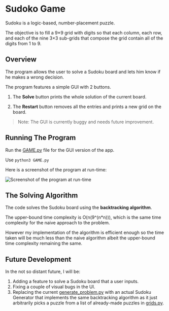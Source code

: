 
  

# Sudoko Game

Sudoku is a logic-based, number-placement puzzle.

The objective is to fill a 9×9 grid with digits so that each column, each row, and each of the nine 3×3 sub-grids that compose the grid contain all of the digits from 1 to 9.

  

## Overview


The program allows the user to solve a Sudoku board and lets him know if he makes a wrong decision.

The program features a simple GUI with 2 buttons.

  

1. The **Solve** button prints the whole solution of the current board.

2. The **Restart** button removes all the entries and prints a new grid on the board.

  

> Note: The GUI is currently buggy and needs future improvement.


## Running The Program

Run the [GAME.py](https://github.com/Rathetsu/Sudoku-Game/blob/master/GAME.py) file for the GUI version of the app.

Use `python3 GAME.py`

Here is a screenshot of the program at run-time:

![Screenshot of the program at run-time](https://i.imgur.com/FEGqubt.png)
  

## The Solving Algorithm

The code solves the Sudoku board using the **backtracking algorithm**.

The upper-bound time complexity is O(n(9^(n\*n))), which is the same time complexity for the naive approach to the problem.

However my implementation of the algorithm is efficient enough so the time taken will be much less than the naive algorithm albeit the upper-bound time complexity remaining the same.

## Future Development 
In the not so distant future, I will be:
 1. Adding a feature to solve a Sudoku board that a user inputs.
 2. Fixing a couple of visual bugs in the UI.
 3. Replacing the current [generate_problem.py](https://github.com/Rathetsu/Sudoku-Game/blob/master/generate_problem.py) with an actual Sudoku Generator that implements the same backtracking algorithm as it just arbitrarily picks a puzzle from a list of already-made puzzles in [grids.py](https://github.com/Rathetsu/Sudoku-Game/blob/master/grids.py).
